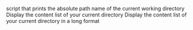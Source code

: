 script that prints the absolute path name of the current working directory
Display the content list of your current directory
Display the content list of your current directory in a long format
